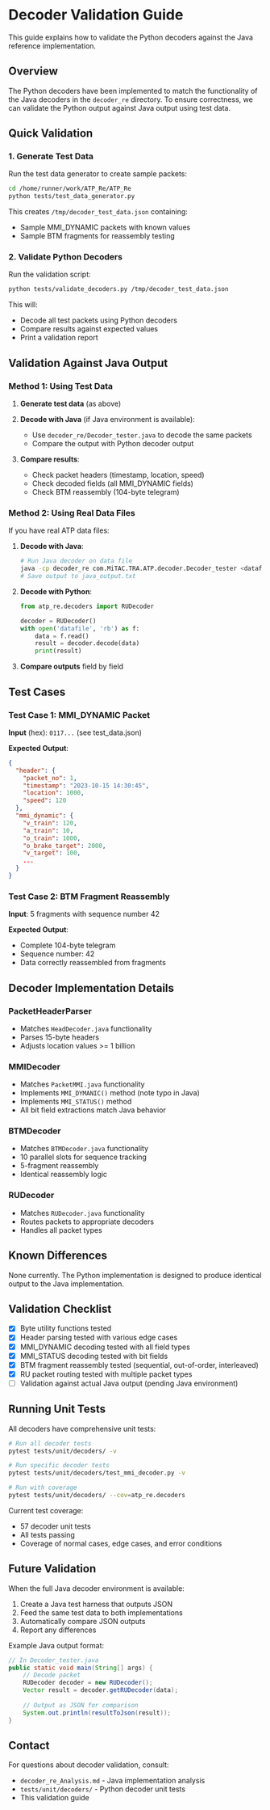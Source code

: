 # Decoder Validation Guide

This guide explains how to validate the Python decoders against the Java reference implementation.

## Overview

The Python decoders have been implemented to match the functionality of the Java decoders in the `decoder_re` directory. To ensure correctness, we can validate the Python output against Java output using test data.

## Quick Validation

### 1. Generate Test Data

Run the test data generator to create sample packets:

```bash
cd /home/runner/work/ATP_Re/ATP_Re
python tests/test_data_generator.py
```

This creates `/tmp/decoder_test_data.json` containing:
- Sample MMI_DYNAMIC packets with known values
- Sample BTM fragments for reassembly testing

### 2. Validate Python Decoders

Run the validation script:

```bash
python tests/validate_decoders.py /tmp/decoder_test_data.json
```

This will:
- Decode all test packets using Python decoders
- Compare results against expected values
- Print a validation report

## Validation Against Java Output

### Method 1: Using Test Data

1. **Generate test data** (as above)

2. **Decode with Java** (if Java environment is available):
   - Use `decoder_re/Decoder_tester.java` to decode the same packets
   - Compare the output with Python decoder output

3. **Compare results**:
   - Check packet headers (timestamp, location, speed)
   - Check decoded fields (all MMI_DYNAMIC fields)
   - Check BTM reassembly (104-byte telegram)

### Method 2: Using Real Data Files

If you have real ATP data files:

1. **Decode with Java**:
   ```bash
   # Run Java decoder on data file
   java -cp decoder_re com.MiTAC.TRA.ATP.decoder.Decoder_tester <datafile>
   # Save output to java_output.txt
   ```

2. **Decode with Python**:
   ```python
   from atp_re.decoders import RUDecoder
   
   decoder = RUDecoder()
   with open('datafile', 'rb') as f:
       data = f.read()
       result = decoder.decode(data)
       print(result)
   ```

3. **Compare outputs** field by field

## Test Cases

### Test Case 1: MMI_DYNAMIC Packet

**Input** (hex): `0117...` (see test_data.json)

**Expected Output**:
```json
{
  "header": {
    "packet_no": 1,
    "timestamp": "2023-10-15 14:30:45",
    "location": 1000,
    "speed": 120
  },
  "mmi_dynamic": {
    "v_train": 120,
    "a_train": 10,
    "o_train": 1000,
    "o_brake_target": 2000,
    "v_target": 100,
    ...
  }
}
```

### Test Case 2: BTM Fragment Reassembly

**Input**: 5 fragments with sequence number 42

**Expected Output**:
- Complete 104-byte telegram
- Sequence number: 42
- Data correctly reassembled from fragments

## Decoder Implementation Details

### PacketHeaderParser
- Matches `HeadDecoder.java` functionality
- Parses 15-byte headers
- Adjusts location values >= 1 billion

### MMIDecoder
- Matches `PacketMMI.java` functionality
- Implements `MMI_DYMANIC()` method (note typo in Java)
- Implements `MMI_STATUS()` method
- All bit field extractions match Java behavior

### BTMDecoder
- Matches `BTMDecoder.java` functionality
- 10 parallel slots for sequence tracking
- 5-fragment reassembly
- Identical reassembly logic

### RUDecoder
- Matches `RUDecoder.java` functionality
- Routes packets to appropriate decoders
- Handles all packet types

## Known Differences

None currently. The Python implementation is designed to produce identical output to the Java implementation.

## Validation Checklist

- [x] Byte utility functions tested
- [x] Header parsing tested with various edge cases
- [x] MMI_DYNAMIC decoding tested with all field types
- [x] MMI_STATUS decoding tested with bit fields
- [x] BTM fragment reassembly tested (sequential, out-of-order, interleaved)
- [x] RU packet routing tested with multiple packet types
- [ ] Validation against actual Java output (pending Java environment)

## Running Unit Tests

All decoders have comprehensive unit tests:

```bash
# Run all decoder tests
pytest tests/unit/decoders/ -v

# Run specific decoder tests
pytest tests/unit/decoders/test_mmi_decoder.py -v

# Run with coverage
pytest tests/unit/decoders/ --cov=atp_re.decoders
```

Current test coverage:
- 57 decoder unit tests
- All tests passing
- Coverage of normal cases, edge cases, and error conditions

## Future Validation

When the full Java decoder environment is available:

1. Create a Java test harness that outputs JSON
2. Feed the same test data to both implementations
3. Automatically compare JSON outputs
4. Report any differences

Example Java output format:
```java
// In Decoder_tester.java
public static void main(String[] args) {
    // Decode packet
    RUDecoder decoder = new RUDecoder();
    Vector result = decoder.getRUDecoder(data);
    
    // Output as JSON for comparison
    System.out.println(resultToJson(result));
}
```

## Contact

For questions about decoder validation, consult:
- `decoder_re_Analysis.md` - Java implementation analysis
- `tests/unit/decoders/` - Python decoder unit tests
- This validation guide

